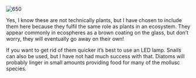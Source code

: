 ![650](2c74792ef14c87340494b0bac1fa7a4e.png)

Yes, I know these are not technically plants, but I have chosen to include them here because they fulfil the same role as plants in an ecosystem. They appear commonly in ecospheres as a brown coating on the glass, but don’t worry, they will eventually go away on their own!

If you want to get rid of them quicker it’s best to use an LED lamp. Snails can also be used, but I have not had much success with that. Diatoms will probably linger in small amounts providing food for many of the mollusc species.